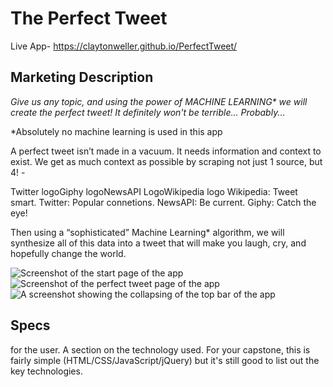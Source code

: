# The Perfect Tweet

Live App- https://claytonweller.github.io/PerfectTweet/

## Marketing Description

_Give us any topic, and using the power of MACHINE LEARNING* we will create the perfect tweet!_
_It definitely won't be terrible..._
_Probably..._

*Absolutely no machine learning is used in this app

A perfect tweet isn’t made in a vacuum. It needs information and context to exist. We get as much context as possible by scraping not just 1 source, but 4! -

Twitter logoGiphy logoNewsAPI LogoWikipedia logo
Wikipedia: Tweet smart. 
Twitter: Popular connetions. 
NewsAPI: Be current. 
Giphy: Catch the eye!

Then using a “sophisticated” Machine Learning* algorithm, we will synthesize all of this data into a tweet that will make you laugh, cry, and hopefully change the world.

![Screenshot of the start page of the app](https://raw.githubusercontent.com/claytonweller/PerfectTweet/master/assets/images/readme/01-enter-topic.jpg)
![Screenshot of the perfect tweet page of the app](https://raw.githubusercontent.com/claytonweller/PerfectTweet/master/assets/images/readme/02-perfect-tweet.jpg)
![A screenshot showing the collapsing of the top bar of the app](https://raw.githubusercontent.com/claytonweller/PerfectTweet/master/assets/images/readme/03-colapse.jpg)


## Specs

 for the user.
A section on the technology used. For your capstone, this is fairly simple (HTML/CSS/JavaScript/jQuery) but it's still good to list out the key technologies.